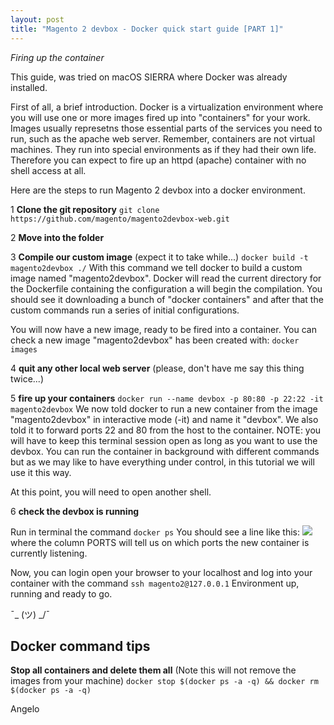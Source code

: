 ```yaml
---
layout: post
title: "Magento 2 devbox - Docker quick start guide [PART 1]"
---
```

_Firing up the container_



This guide, was tried on macOS SIERRA where Docker was already installed.

First of all, a brief introduction. Docker is a virtualization environment where you will use one or more images fired up into "containers" for your work.
Images usually represetns those essential parts of the services you need to run, such as the apache web server. Remember, containers are not virtual machines. They run into special environments as if they had their own life. 
Therefore you can expect to fire up an httpd (apache) container with no shell access at all.


Here are the steps to run Magento 2 devbox into a docker environment. 

1 **Clone the git repository**
```git clone https://github.com/magento/magento2devbox-web.git```

2 **Move into the folder**

3 **Compile our custom image** (expect it to take while...)
```docker build -t magento2devbox ./```
With this command we tell docker to build a custom image named "magento2devbox". Docker will read the current directory for the Dockerfile containing the configuration a will begin the compilation. You should see it downloading a bunch of "docker containers" and after that the custom commands run a series of initial configurations.

You will now have a new image, ready to be fired into a container. You can check a new image "magento2devbox" has been created with:
```docker images```

4 **quit any other local web server**
(please, don't have me say this thing twice...)

5 **fire up your containers**
```docker run --name devbox -p 80:80 -p 22:22 -it magento2devbox```
We now told docker to run a new container from the image "magento2devbox" in interactive mode (-it) and name it "devbox". We also told it to forward ports 22 and 80 from the host to the container.
NOTE: you will have to keep this terminal session open as long as you want to use the devbox. You can run the container in background with different commands but as we may like to have everything under control, in this tutorial we will use it this way.

At this point, you will need to open another shell.

6 **check the devbox is running**

Run in terminal the command
```docker ps```
You should see a line like this:
![](images/docker-ps.png)
where the column PORTS will tell us on which ports the new container is currently listening.



Now, you can login open your browser to your localhost and log into your container with the command
```ssh magento2@127.0.0.1```
Environment up, running and ready to go. 

 ¯\_ (ツ) _/¯




## Docker command tips

**Stop all containers and delete them all**
(Note this will not remove the images from your machine)
```docker stop $(docker ps -a -q) && docker rm $(docker ps -a -q)```


Angelo